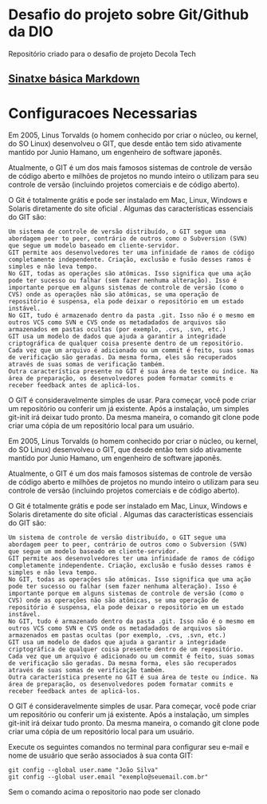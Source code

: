 # Desafio do projeto sobre Git/Github da DIO
Repositório criado para o desafio de projeto Decola Tech 
## [Sinatxe básica Markdown](https://www.markdownguide.org/basic-syntax/)

# Configuracoes Necessarias
Em 2005, Linus Torvalds (o homem conhecido por criar o núcleo, ou kernel, do SO Linux) desenvolveu o GIT, que desde então tem sido ativamente mantido por Junio ​​Hamano, um engenheiro de software japonês.

Atualmente, o GIT é um dos mais famosos sistemas de controle de versão de código aberto e milhões de projetos no mundo inteiro o utilizam para seu controle de versão (incluindo projetos comerciais e de código aberto).

O Git é totalmente grátis e pode ser instalado em Mac, Linux, Windows e Solaris diretamente do site oficial . Algumas das características essenciais do GIT são:

    Um sistema de controle de versão distribuído, o GIT segue uma abordagem peer to peer, contrário de outros como o Subversion (SVN) que segue um modelo baseado em cliente-servidor.
    GIT permite aos desenvolvedores ter uma infinidade de ramos de código completamente independente. Criação, exclusão e fusão desses ramos é simples e não leva tempo.
    No GIT, todas as operações são atômicas. Isso significa que uma ação pode ter sucesso ou falhar (sem fazer nenhuma alteração). Isso é importante porque em alguns sistemas de controle de versão (como o CVS) onde as operações não são atômicas, se uma operação de repositório é suspensa, ela pode deixar o repositório em um estado instável.
    No GIT, tudo é armazenado dentro da pasta .git. Isso não é o mesmo em outros VCS como SVN e CVS onde os metadadados de arquivos são armazenados em pastas ocultas (por exemplo, .cvs, .svn, etc.)
    GIT usa um modelo de dados que ajuda a garantir a integridade criptográfica de qualquer coisa presente dentro de um repositório. Cada vez que um arquivo é adicionado ou um commit é feito, suas somas de verificação são geradas. Da mesma forma, eles são recuperados através de suas somas de verificação também.
    Outra característica presente no GIT é sua área de teste ou índice. Na área de preparação, os desenvolvedores podem formatar commits e receber feedback ​​antes de aplicá-los.

O GIT é consideravelmente simples de usar. Para começar, você pode criar um repositório ou conferir um já existente. Após a instalação, um simples git-init irá deixar tudo pronto. Da mesma maneira, o comando git clone pode criar uma cópia de um repositório local para um usuário.

Em 2005, Linus Torvalds (o homem conhecido por criar o núcleo, ou kernel, do SO Linux) desenvolveu o GIT, que desde então tem sido ativamente mantido por Junio ​​Hamano, um engenheiro de software japonês.

Atualmente, o GIT é um dos mais famosos sistemas de controle de versão de código aberto e milhões de projetos no mundo inteiro o utilizam para seu controle de versão (incluindo projetos comerciais e de código aberto).

O Git é totalmente grátis e pode ser instalado em Mac, Linux, Windows e Solaris diretamente do site oficial . Algumas das características essenciais do GIT são:

    Um sistema de controle de versão distribuído, o GIT segue uma abordagem peer to peer, contrário de outros como o Subversion (SVN) que segue um modelo baseado em cliente-servidor.
    GIT permite aos desenvolvedores ter uma infinidade de ramos de código completamente independente. Criação, exclusão e fusão desses ramos é simples e não leva tempo.
    No GIT, todas as operações são atômicas. Isso significa que uma ação pode ter sucesso ou falhar (sem fazer nenhuma alteração). Isso é importante porque em alguns sistemas de controle de versão (como o CVS) onde as operações não são atômicas, se uma operação de repositório é suspensa, ela pode deixar o repositório em um estado instável.
    No GIT, tudo é armazenado dentro da pasta .git. Isso não é o mesmo em outros VCS como SVN e CVS onde os metadadados de arquivos são armazenados em pastas ocultas (por exemplo, .cvs, .svn, etc.)
    GIT usa um modelo de dados que ajuda a garantir a integridade criptográfica de qualquer coisa presente dentro de um repositório. Cada vez que um arquivo é adicionado ou um commit é feito, suas somas de verificação são geradas. Da mesma forma, eles são recuperados através de suas somas de verificação também.
    Outra característica presente no GIT é sua área de teste ou índice. Na área de preparação, os desenvolvedores podem formatar commits e receber feedback ​​antes de aplicá-los.

O GIT é consideravelmente simples de usar. Para começar, você pode criar um repositório ou conferir um já existente. Após a instalação, um simples git-init irá deixar tudo pronto. Da mesma maneira, o comando git clone pode criar uma cópia de um repositório local para um usuário.

Execute os seguintes comandos no terminal para configurar seu e-mail e nome de usuário que serão associados à sua conta GIT:
```shell
git config --global user.name "João Silva"
git config --global user.email "exemplo@seuemail.com.br"
```
Sem o comando acima o repositorio nao pode ser clonado

